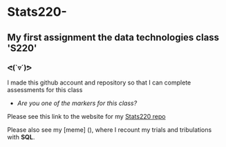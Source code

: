 # Stats220-
## My first assignment the data technologies class 'S220'
### **ᕙ(`▿´)ᕗ**


I made this github account and repository so that I can complete assessments for this class 

- _Are you one of the markers for this class?_

Please see this link to the website for my [Stats220 repo](https://github.com/l-mackenzie/Stats220-)


Please also see my [meme] (), where  I recount my trials and tribulations with **SQL**. 

